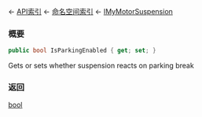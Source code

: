 ← [API索引](Api-Index) ← [命名空间索引](Namespace-Index) ← [IMyMotorSuspension](Sandbox.ModAPI.Ingame.IMyMotorSuspension)

### 概要

```csharp
public bool IsParkingEnabled { get; set; }
```

Gets or sets whether suspension reacts on parking break

### 返回

[bool](https://docs.microsoft.com/en-us/dotnet/api/System.Boolean?view=netframework-4.6)

